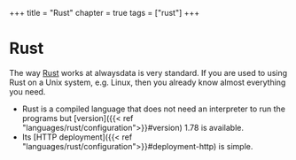 +++
title = "Rust"
chapter = true
tags = ["rust"]
+++

# Rust

The way [Rust](https://www.rust-lang.org/) works at alwaysdata is very standard. If you are used to using Rust on a Unix system, e.g. Linux, then you already know almost everything you need.

- Rust is a compiled language that does not need an interpreter to run the programs but [version]({{< ref "languages/rust/configuration">}}#version) 1.78 is available.
- Its [HTTP deployment]({{< ref "languages/rust/configuration">}}#deployment-http) is simple.
